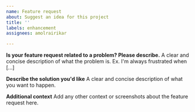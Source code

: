 ```yaml
---
name: Feature request
about: Suggest an idea for this project
title: ''
labels: enhancement
assignees: amolrairikar

---
```


**Is your feature request related to a problem? Please describe.**
A clear and concise description of what the problem is. Ex. I'm always frustrated when [...]

**Describe the solution you'd like**
A clear and concise description of what you want to happen.


**Additional context**
Add any other context or screenshots about the feature request here.
